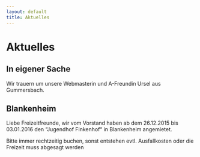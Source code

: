 ```yaml
---
layout: default
title: Aktuelles
---
```

# Aktuelles

## In eigener Sache

Wir trauern um unsere Webmasterin und A-Freundin Ursel aus Gummersbach.

## Blankenheim

Liebe Freizeitfreunde, wir vom Vorstand haben ab dem
26.12.2015 bis 03.01.2016  den “Jugendhof Finkenhof“
in Blankenheim angemietet.

Bitte immer rechtzeitig buchen, sonst entstehen evtl.
Ausfallkosten oder die Freizeit muss abgesagt werden
